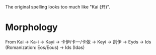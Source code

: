 The original spelling looks too much like "Kai (开)".

# Morphology

From Kai -> Ka-i -> Kayi -> 卡伊/卡一/卡依 -> Keyi -> 剀伊 -> Eyơs -> Iơs (Romanization: Eos/Eous) -> Ids (Idəs)
